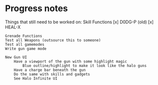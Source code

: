 # Progress notes

Things that still need to be worked on:
    Skill Functions
        [x] D0DG-P (old)
        [x] HEAL-X        

    Grenade Functions
    Test all Weapons (outsource this to someone)
    Test all gamemodes
    Write gun game mode
    
    New Gun UI
        Have a viewport of the gun with some highlight magic
            Blue outline/highlight to make it look like the halo guns
        Have a charge bar beneath the gun
        Do the same with skills and gadgets
        See Halo Infinite UI
    
    
    
